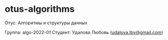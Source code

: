 # otus-algorithms
Отус: Алгоритмы и структуры данных

Группа: algo-2022-01
Студент: Удалова Любовь (udalova.lbv@gmail.com)

